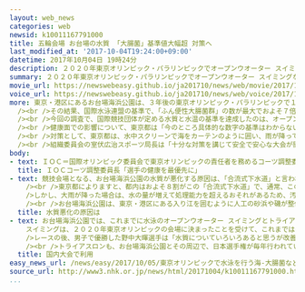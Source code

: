 ```yaml
---
layout: web_news
categories: web
newsid: k10011167791000
title: 五輪会場 お台場の水質 「大腸菌」基準値大幅超 対策へ
last_modified_at: '2017-10-04T19:24:00+09:00'
datetime: 2017年10月04日 19時24分
description: ２０２０年東京オリンピック・パラリンピックでオープンウオーター スイミングなどの会場となる東京都のお台場海浜公園の水質について、組織委員会と東京都がことし夏に実施した調査の結果、「大腸菌」などで最大で各競技団体の基準値のおよそ７倍から２０倍の数値が検出されました。東京都は水中スクリーンで海をカーテンのように囲い、汚水などの流入を抑制して水質改善の対策を進める方針です。
summary: ２０２０年東京オリンピック・パラリンピックでオープンウオーター スイミングなどの会場となる東京都のお台場海浜公園の水質について、組織委員会と東京都がことし夏に実施した調査の結果、「大腸菌」などで最大で各競技団体の基準値のおよそ７倍から２０倍の数値が検出されました。東京都は水中スクリーンで海をカーテンのように囲い、汚水などの流入を抑制して水質改善の対策を進める方針です。
movie_url: https://newswebeasy.github.io/ja201710/news/web/movie/2017/10/05/k10011167791000.mp4
voice_url: https://newswebeasy.github.io/ja201710/news/web/voice/2017/10/05/k10011167791000.mp3
more: 東京・港区にあるお台場海浜公園は、３年後の東京オリンピック・パラリンピックで１０キロの距離を泳ぐオープンウオーター スイミングやトライアスロンのスイムの会場となっています。組織委員会と東京都は、ことし、オリンピックとパラリンピックの開かれる７月から９月のうち、合わせて２６日間で水質を調べました。<br
  /><br />その結果、国際水泳連盟の基準で、「ふん便性大腸菌群」の数が最大でおよそ７倍を検出したほか、透明度が基準を下回り、国際トライアスロン連合の基準では「大腸菌」の数が最大でおよそ２０倍という数値が検出されました。<br
  /><br />今回の調査で、国際競技団体が定める水質と水温の基準を達成したのは、オープンウオータースイミングでは調査した２１日間のうち半数以下の１０日間、トライアスロンでは調査した２６日間のうち４分の１以下の６日間でした。この結果について組織委員会と東京都、それに競技団体が記者会見し、水質の悪化を示す数値が検出されたことについて、組織委員会は「ことしの８月は２１日間連続で雨が降った影響が大きい」と分析しました。<br
  /><br />健康面での影響について、東京都は「今のところ具体的な数字の基準はわからない」と述べました。また、競技への影響について、過去２０年以上トライアスロンの日本選手権をお台場海浜公園の周辺で開催している日本トライアスロン連合は「激しい雨が降った時の対策さえとっておけば大丈夫だと考えている」と述べました。<br
  /><br />対策として、東京都は、水中スクリーンで海をカーテンのように囲い、雨が降っても汚水などの流入を抑制することや下水処理施設の整備など水質改善の対策を進める方針を示しました。<br
  /><br />組織委員会の室伏広治スポーツ局長は「十分な対策を講じて安全で安心な大会が開けるよう力をつくしていきたい」と述べました。
body:
- text: ＩＯＣ＝国際オリンピック委員会で東京オリンピックの責任者を務めるコーツ調整委員長は「組織委員会などから、ことしの夏は異常な天気だったため測定結果が悪かったという報告を受けた。条件が最悪の状態でも対策を講じるということなので選手の健康状態がどんな形でも担保されるということだ」と述べ、選手の健康を最優先に対策を進めることを求めていました。
  title: ＩＯＣコーツ調整委員長「選手の健康を最優先に」
- text: 競技会場となる、お台場海浜公園の水質が悪化する原因は、「合流式下水道」と言われる下水処理の仕組みにあります。<br />「合流式下水道」は、生活排水や工業排水といった汚水と、雨水を１本の下水管に合流させて処理します。<br
    /><br />東京都によりますと、都内はおよそ８割がこの「合流式下水道」で、通常、この下水道の水は、処理施設で浄化されたあと、河川に流れ込みます。<br
    />しかし、大雨が降った場合は、水の量が増えて処理能力を超えるおそれがあるため、汚水を処理する前に、河川に放流せざるをえないということです。このため大雨が降った後は、河川の出口が集まる東京湾で水質が悪くなる傾向があるということです。<br
    /><br />お台場海浜公園は、東京・港区にある入り江を囲むように人工の砂浜や磯が整備されている公園で、水辺の憩いの場として多くの家族連れや若い人たちに親しまれています。しかし、毎年、都が実施している水質調査で、ふん便性大腸菌群の数や透明度などの項目で環境省の定める基準値を日によって上回ることがあり、海底の形状で安全を確保できないこともあって遊泳が禁止されています。
  title: 水質悪化の原因は
- text: お台場海浜公園では、これまでに水泳のオープンウオーター スイミングとトライアスロンで国内大会を実施しています。<br />このうち、１０キロを泳ぐオープンウオーター
    スイミングは、２０２０年東京オリンピックの会場に決まったことを受けて、これまでは千葉県館山市で実施していた日本選手権の会場を、去年から、お台場海浜公園に移し、ことしは、先月下旬に公園の水域を８周するコースで行われました。<br
    />レースの後、男子で優勝した野中大暉選手は「水質についていろいろあると思うが改善できると信じている」と話し、女子で優勝した森山幸美選手は「オリンピックになれば世界中の選手が来るので、日本でレースができてよかったと思ってもらえるような会場になってほしい」と話していました。<br
    /><br />トライアスロンも、お台場海浜公園とその周辺で、日本選手権が毎年行われています。ことしは今月１５日に予定され、デモンストレーションとしてパラトライアスロンが初めて行われます。
  title: 国内大会で利用
easy_news_url: /news/easy/2017/10/05/東京オリンピックで水泳を行う海-大腸菌などが多い/
source_url: http://www3.nhk.or.jp/news/html/20171004/k10011167791000.html
...
```

